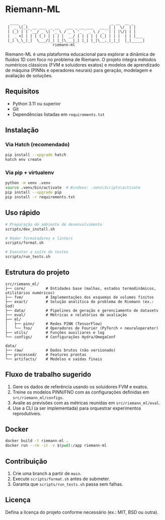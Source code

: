 # Riemann-ML

```
  ____  _                                      _ __  __ _
 |  _ \(_)_ __ ___  _ __   ___ _ __ ___   __ _| |  \/  | |
 | |_) | | '__/ _ \| '_ \ / _ \ '_ ` _ \ / _` | | |\/| | |
 |  _ <| | | | (_) | | | |  __/ | | | | | (_| | | |  | | |___
 |_| \_\_|_|  \___/|_| |_|\___|_| |_| |_|\__,_|_|_|  |_|_____|
                     riemann-ml
```

Riemann-ML é uma plataforma educacional para explorar a dinâmica de fluidos 1D com foco no problema de Riemann. O projeto integra métodos numéricos clássicos (FVM e soluidores exatos) e modelos de aprendizado de máquina (PINNs e operadores neurais) para geração, modelagem e avaliação de soluções.

## Requisitos

- Python 3.11 ou superior
- Git
- Dependências listadas em `requirements.txt`

## Instalação

### Via Hatch (recomendado)

```bash
pip install --upgrade hatch
hatch env create
```

### Via pip + virtualenv

```bash
python -m venv .venv
source .venv/bin/activate  # Windows: .venv\Scripts\activate
pip install --upgrade pip
pip install -r requirements.txt
```

## Uso rápido

```bash
# Preparação do ambiente de desenvolvimento
scripts/dev_install.sh

# Rodar formatadores e linters
scripts/format.sh

# Executar a suíte de testes
scripts/run_tests.sh
```

## Estrutura do projeto

```
src/riemann_ml/
├── core/         # Entidades base (malhas, estados termodinâmicos, utilitários numéricos)
├── fvm/          # Implementações dos esquemas de volumes finitos
├── exact/        # Solução analítica do problema de Riemann (ex.: Sod)
├── data/         # Pipelines de geração e gerenciamento de datasets
├── eval/         # Métricas e relatórios de avaliação
├── ml/
│   ├── pinn/     # Redes PINN (TensorFlow)
│   └── fno/      # Operadores de Fourier (PyTorch + neuraloperator)
├── utils/        # Funções auxiliares e log
└── configs/      # Configurações Hydra/OmegaConf

data/
├── raw/          # Dados brutos (não versionado)
├── processed/    # Features prontas
└── artifacts/    # Modelos e saídas finais
```

## Fluxo de trabalho sugerido

1. Gere os dados de referência usando os soluidores FVM e exatos.
2. Treine os modelos PINN/FNO com as configurações definidas em `src/riemann_ml/configs`.
3. Avalie as previsões com as métricas reunidas em `src/riemann_ml/eval`.
4. Use a CLI (a ser implementada) para orquestrar experimentos reprodutíveis.

## Docker

```bash
docker build -t riemann-ml .
docker run --rm -it -v $(pwd):/app riemann-ml
```

## Contribuição

1. Crie uma branch a partir de `main`.
2. Execute `scripts/format.sh` antes de submeter.
3. Garanta que `scripts/run_tests.sh` passa sem falhas.

## Licença

Defina a licença do projeto conforme necessário (ex.: MIT, BSD ou outra).
